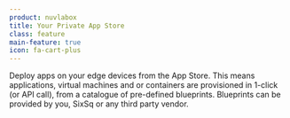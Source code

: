 ```yaml
---
product: nuvlabox
title: Your Private App Store
class: feature
main-feature: true
icon: fa-cart-plus
---
```


Deploy apps on your edge devices from the App Store. This means applications, virtual machines and or containers are provisioned in 1-click (or API call), from a catalogue of pre-defined blueprints. Blueprints can be provided by you, SixSq or any third party vendor.
